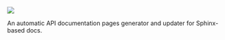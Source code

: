 ![](https://gitlab.com/sjrowlinson/reslate/raw/master/images/reslate_logo.png)

An automatic API documentation pages generator and updater for Sphinx-based docs.
